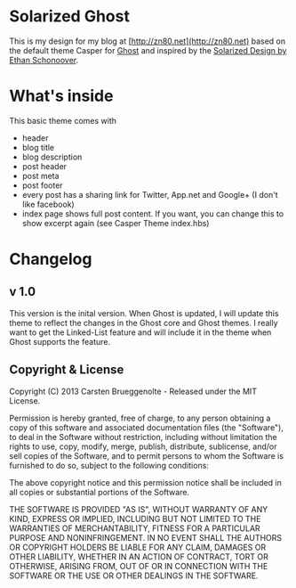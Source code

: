 # Solarized Ghost

This is my design for my blog at [http://zn80.net](http://zn80.net) based on the default theme Casper for [Ghost](http://github.com/tryghost/ghost/) and inspired by the [Solarized Design by Ethan Schonoover](http://ethanschoonover.com/solarized).


# What's inside

This basic theme comes with
- header
- blog title
- blog description
- post header
- post meta
- post footer
- every post has a sharing link for Twitter, App.net and Google+ (I don't like facebook)
- index page shows full post content. If you want, you can change this to show excerpt again (see Casper Theme index.hbs)


# Changelog

## v 1.0

This version is the inital version. When Ghost is updated, I will update this theme to reflect the changes in the Ghost core and Ghost themes. I really want to get the Linked-List feature and will include it in the theme when Ghost supports the feature.




## Copyright & License

Copyright (C) 2013 Carsten Brueggenolte - Released under the MIT License.

Permission is hereby granted, free of charge, to any person obtaining a copy of this software and associated documentation files (the "Software"), to deal in the Software without restriction, including without limitation the rights to use, copy, modify, merge, publish, distribute, sublicense, and/or sell copies of the Software, and to permit persons to whom the Software is furnished to do so, subject to the following conditions:

The above copyright notice and this permission notice shall be included in all copies or substantial portions of the Software.

THE SOFTWARE IS PROVIDED "AS IS", WITHOUT WARRANTY OF ANY KIND, EXPRESS OR IMPLIED, INCLUDING BUT NOT LIMITED TO THE WARRANTIES OF MERCHANTABILITY, FITNESS FOR A PARTICULAR PURPOSE AND
NONINFRINGEMENT. IN NO EVENT SHALL THE AUTHORS OR COPYRIGHT HOLDERS BE LIABLE FOR ANY CLAIM, DAMAGES OR OTHER LIABILITY, WHETHER IN AN ACTION OF CONTRACT, TORT OR OTHERWISE, ARISING FROM, OUT OF OR IN CONNECTION WITH THE SOFTWARE OR THE USE OR OTHER DEALINGS IN THE SOFTWARE.
